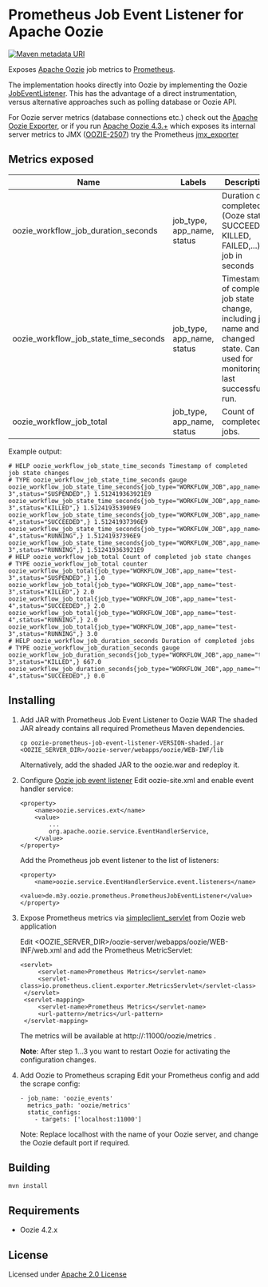 # Prometheus Job Event Listener for Apache Oozie 


[![Maven metadata URI](https://img.shields.io/maven-metadata/v/http/central.maven.org/maven2/de/m3y/oozie/prometheus/oozie-prometheus-job-event-listener/maven-metadata.xml.svg)](http://search.maven.org/#search%7Cga%7C1%7Cg%3A%22de.m3y.oozie.prometheus%22%20AND%20a%3A%22oozie-prometheus-job-event-listener%22)

Exposes [Apache Oozie](https://oozie.apache.org) job metrics to [Prometheus](https://prometheus.io/).

The implementation hooks directly into Oozie by implementing the Oozie [JobEventListener](https://oozie.apache.org/docs/4.2.0/core/apidocs/org/apache/oozie/event/listener/JobEventListener.html).
This has the advantage of a direct instrumentation, versus alternative approaches such as polling database or Oozie API.

For Oozie server metrics (database connections etc.) check out the [Apache Oozie Exporter](https://github.com/marcelmay/apache-oozie-exporter),
or if you run [Apache Oozie 4.3.+](http://oozie.apache.org/docs/4.3.0/release-log.txt) which exposes its internal server metrics to JMX ([OOZIE-2507](https://issues.apache.org/jira/browse/OOZIE-2507)) try the Prometheus [jmx_exporter](https://github.com/prometheus/jmx_exporter)

## Metrics exposed

| Name                                  | Labels          | Description |
|---------------------------------------|-----------------|-------------|
| oozie_workflow_job_duration_seconds   | job_type, app_name, status | Duration of completed (Ooze status SUCCEEDED, KILLED, FAILED,...) job in seconds|
| oozie_workflow_job_state_time_seconds | job_type, app_name, status | Timestamp of completed job state change, including job name and changed state. Can be used for monitoring last successful run.
| oozie_workflow_job_total              | job_type, app_name, status | Count of completed jobs.

Example output:
```
# HELP oozie_workflow_job_state_time_seconds Timestamp of completed job state changes
# TYPE oozie_workflow_job_state_time_seconds gauge
oozie_workflow_job_state_time_seconds{job_type="WORKFLOW_JOB",app_name="test-3",status="SUSPENDED",} 1.512419363921E9
oozie_workflow_job_state_time_seconds{job_type="WORKFLOW_JOB",app_name="test-3",status="KILLED",} 1.512419353909E9
oozie_workflow_job_state_time_seconds{job_type="WORKFLOW_JOB",app_name="test-4",status="SUCCEEDED",} 1.51241937396E9
oozie_workflow_job_state_time_seconds{job_type="WORKFLOW_JOB",app_name="test-4",status="RUNNING",} 1.51241937396E9
oozie_workflow_job_state_time_seconds{job_type="WORKFLOW_JOB",app_name="test-3",status="RUNNING",} 1.512419363921E9
# HELP oozie_workflow_job_total Count of completed job state changes
# TYPE oozie_workflow_job_total counter
oozie_workflow_job_total{job_type="WORKFLOW_JOB",app_name="test-3",status="SUSPENDED",} 1.0
oozie_workflow_job_total{job_type="WORKFLOW_JOB",app_name="test-3",status="KILLED",} 2.0
oozie_workflow_job_total{job_type="WORKFLOW_JOB",app_name="test-4",status="SUCCEEDED",} 2.0
oozie_workflow_job_total{job_type="WORKFLOW_JOB",app_name="test-4",status="RUNNING",} 2.0
oozie_workflow_job_total{job_type="WORKFLOW_JOB",app_name="test-3",status="RUNNING",} 3.0
# HELP oozie_workflow_job_duration_seconds Duration of completed jobs
# TYPE oozie_workflow_job_duration_seconds gauge
oozie_workflow_job_duration_seconds{job_type="WORKFLOW_JOB",app_name="test-3",status="KILLED",} 667.0
oozie_workflow_job_duration_seconds{job_type="WORKFLOW_JOB",app_name="test-4",status="SUCCEEDED",} 0.0
```

## Installing

1) Add JAR with Prometheus Job Event Listener to Oozie WAR
   The shaded JAR already contains all required Prometheus Maven dependencies.
   ```
   cp oozie-prometheus-job-event-listener-VERSION-shaded.jar <OOZIE_SERVER_DIR>/oozie-server/webapps/oozie/WEB-INF/lib
   ```
   Alternatively, add the shaded JAR to the oozie.war and redeploy it.
   
2) Configure [Oozie job event listener](https://oozie.apache.org/docs/4.2.0/AG_Install.html#Notifications_Configuration)
   Edit oozie-site.xml and enable event handler service:
   ```
   <property>
       <name>oozie.services.ext</name>
       <value>
           ...
           org.apache.oozie.service.EventHandlerService,
       </value>
   </property>
   ```
   Add the Prometheus job event listener to the list of listeners:
   ```
   <property>
       <name>oozie.service.EventHandlerService.event.listeners</name>
       <value>de.m3y.oozie.prometheus.PrometheusJobEventListener</value>
   </property>
   ```

3) Expose Prometheus metrics via [simpleclient_servlet](https://github.com/prometheus/client_java/tree/master/simpleclient_servlet) from Oozie web application

   Edit <OOZIE_SERVER_DIR>/oozie-server/webapps/oozie/WEB-INF/web.xml and add the Prometheus MetricServlet:
   ```
   <servlet>
        <servlet-name>Prometheus Metrics</servlet-name>
        <servlet-class>io.prometheus.client.exporter.MetricsServlet</servlet-class>
    </servlet>
    <servlet-mapping>
        <servlet-name>Prometheus Metrics</servlet-name>
        <url-pattern>/metrics</url-pattern>
    </servlet-mapping>
   ```
   The metrics will be available at http://<OOZIE-SERVER>:11000/oozie/metrics .

   **Note**: After step 1...3 you want to restart Oozie for activating the configuration changes.

4) Add Oozie to Prometheus scraping
   Edit your Prometheus config and add the scrape config:
   ```
   - job_name: 'oozie_events'
     metrics_path: 'oozie/metrics'
     static_configs:
       - targets: ['localhost:11000']
   ```
   Note: Replace localhost with the name of your Oozie server, and change the Oozie default port if required.
   
## Building
```
mvn install
```

## Requirements

* Oozie 4.2.x

## License

Licensed under [Apache 2.0 License](LICENSE)

